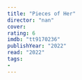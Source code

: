 ```yaml
---
title: "Pieces of Her"
director: "nan"
cover: 
rating: 6
imdb: "tt9170236"
publishYear: "2022"
read: "2022"
tags:
- 
---
```

